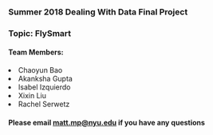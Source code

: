 ### Summer 2018 Dealing With Data Final Project
### Topic: FlySmart
#### Team Members:

<li>Chaoyun Bao
<li>Akanksha Gupta
<li>Isabel Izquierdo
<li>Xixin Liu
<li>Rachel Serwetz

#### Please email matt.mp@nyu.edu if you have any questions
